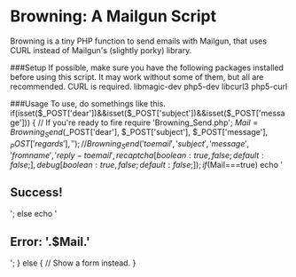 Browning: A Mailgun Script
=========================

Browning is a tiny PHP function to send emails with Mailgun, that uses CURL instead of Mailgun's (slightly porky) library.

###Setup
If possible, make sure you have the following packages installed before using this script. It may work without some of them, but all are recommended. CURL is required.
    libmagic-dev php5-dev libcurl3 php5-curl

###Usage
To use, do somethings like this.
    if(isset($_POST['dear'])&&isset($_POST['subject'])&&isset($_POST['message'])) { // If you're ready to fire
    	require 'Browning_Send.php';
    	$Mail =  Browning_Send($_POST['dear'], $_POST['subject'], $_POST['message'], $_POST['regards'], '');
    		// Browning_Send('to email', 'subject', 'message', 'from name', 'reply-to email', recaptcha [boolean: true, false; default: false;], debug [boolean: true, false; default: false;]);
    	if($Mail===true) echo '<h2>Success!</h2>';
    	else echo '<h2>Error: '.$Mail.'</h2>';
    } else {
    	// Show a form instead.
    }
